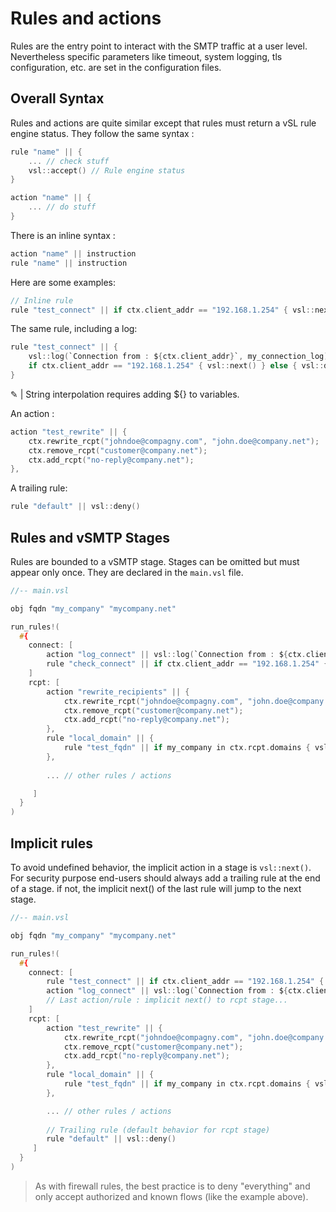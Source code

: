 # Rules and actions

Rules are the entry point to interact with the SMTP traffic at a user level.
Nevertheless specific parameters like timeout, system logging, tls configuration, etc. are set in the configuration files.

## Overall Syntax

Rules and actions are quite similar except that rules must return a vSL rule engine status.
They follow the same syntax :

```c
rule "name" || {
    ... // check stuff
    vsl::accept() // Rule engine status
}
```

```c
action "name" || {
    ... // do stuff
}
```

There is an inline syntax :

```c
action "name" || instruction
rule "name" || instruction
```

Here are some examples:

```c
// Inline rule
rule "test_connect" || if ctx.client_addr == "192.168.1.254" { vsl::next() } else { vsl::deny() }
```

The same rule, including a log:

```c
rule "test_connect" || {
    vsl::log(`Connection from : ${ctx.client_addr}`, my_connection_log);
    if ctx.client_addr == "192.168.1.254" { vsl::next() } else { vsl::deny() }
}
```

&#9998; | String interpolation requires adding ${} to variables.

An action :

```c
action "test_rewrite" || {
    ctx.rewrite_rcpt("johndoe@compagny.com", "john.doe@company.net");
    ctx.remove_rcpt("customer@company.net");
    ctx.add_rcpt("no-reply@company.net");
},
```

A trailing rule:

```c
rule "default" || vsl::deny() 
```

## Rules and vSMTP Stages

Rules are bounded to a vSMTP stage. Stages can be omitted but must appear only once. They are declared in the `main.vsl` file.

```c
//-- main.vsl

obj fqdn "my_company" "mycompany.net"

run_rules!(
  #{
    connect: [ 
        action "log_connect" || vsl::log(`Connection from : ${ctx.client_addr}`, my_connection_log),
        rule "check_connect" || if ctx.client_addr == "192.168.1.254" { vsl::next() } else { vsl::deny() },
    ]
    rcpt: [
        action "rewrite_recipients" || {
            ctx.rewrite_rcpt("johndoe@compagny.com", "john.doe@company.net");
            ctx.remove_rcpt("customer@company.net");
            ctx.add_rcpt("no-reply@company.net");
        },
        rule "local_domain" || {
            rule "test_fqdn" || if my_company in ctx.rcpt.domains { vsl::next() } else { vsl::deny() }
        },
        
        ... // other rules / actions

     ]
  }
)
```

## Implicit rules

To avoid undefined behavior, the implicit action in a stage is `vsl::next()`.
For security purpose end-users should always add a trailing rule at the end of a stage. if not, the implicit next() of the last rule will jump to the next stage.

```c
//-- main.vsl

obj fqdn "my_company" "mycompany.net"

run_rules!(
  #{
    connect: [ 
        rule "test_connect" || if ctx.client_addr == "192.168.1.254" { vsl::next() } else { vsl::deny() },
        action "log_connect" || vsl::log(`Connection from : ${ctx.client_addr}`, my_connection_log),
        // Last action/rule : implicit next() to rcpt stage...
    ]
    rcpt: [
        action "test_rewrite" || {
            ctx.rewrite_rcpt("johndoe@compagny.com", "john.doe@company.net");
            ctx.remove_rcpt("customer@company.net");
            ctx.add_rcpt("no-reply@company.net");
        },
        rule "local_domain" || {
            rule "test_fqdn" || if my_company in ctx.rcpt.domains { vsl::next() } else { vsl::deny() }
        },

        ... // other rules / actions
        
        // Trailing rule (default behavior for rcpt stage)
        rule "default" || vsl::deny() 
     ]
  }
)
```

> As with firewall rules, the best practice is to deny "everything" and only accept authorized and known flows (like the example above).
